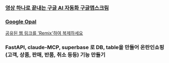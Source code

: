 ### [영상 하나로 끝내는 구글 AI 자동화 구글앱스크림](https://www.youtube.com/watch?v=azRD5zCxWsk)
### [Google Opal](https://www.youtube.com/watch?v=FMTiYeW60Q8)

[공유된 웹 링크를 'Remix'하여 복제하세요](https://opal.withgoogle.com/?flow=drive:/14_wnmShL2IKED5HJxbeYVhXDfALrGyH2&shared&mode=app)

### FastAPI, claude-MCP, superbase 로 DB, table을 만들어 온란인쇼핑(고객, 상품, 판매, 반품, 취소 등등) 기능 만들기
